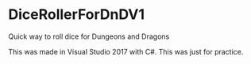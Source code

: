 # DiceRollerForDnDV1
Quick way to roll dice for Dungeons and Dragons

This was made in Visual Studio 2017 with C#. This was just for practice.
